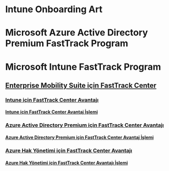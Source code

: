 # Intune Onboarding Art
# Microsoft Azure Active Directory Premium FastTrack Program
# Microsoft Intune FastTrack Program
## [Enterprise Mobility Suite için FastTrack Center](FastTrack_Center_Benefit_for_Enterprise_Mobility_Suite.md)
### [Intune için FastTrack Center Avantajı](FastTrack_Center_Benefit_for_Intune.md)
#### [Intune için FastTrack Center Avantaj İşlemi](FastTrack_Center_Benefit_Process_for_Intune.md)
### [Azure Active Directory Premium için FastTrack Center Avantajı](FastTrack_Center_Benefit_for_Azure_Active_Directory_Premium.md)
#### [Azure Active Directory Premium için FastTrack Center Avantaj İşlemi ](FastTrack_Center_Benefit_Process_for_Azure_Active_Directory_Premium_.md)
### [Azure Hak Yönetimi için FastTrack Center Avantajı](FastTrack_Center_Benefit_for_Azure_Rights_Management.md)
#### [Azure Hak Yönetimi için FastTrack Center Avantajı İşlemi](FastTrack_Center_Benefit_Process_for_Azure_Rights_Management.md)

